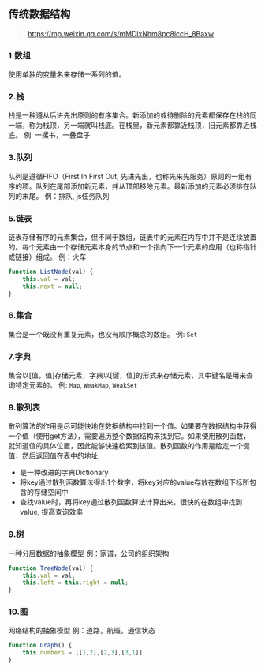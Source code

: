 ## 传统数据结构
> https://mp.weixin.qq.com/s/mMDlxNhm8pc8lccH_8Baxw
### 1.数组
使用单独的变量名来存储一系列的值。
### 2.栈
栈是一种遵从后进先出原则的有序集合。新添加的或待删除的元素都保存在栈的同一端，称为栈顶，另一端就叫栈底。在栈里，新元素都靠近栈顶，旧元素都靠近栈底。
例: 一摞书，一叠盘子
### 3.队列
队列是遵循FIFO（First In First Out, 先进先出，也称先来先服务）原则的一组有序的项。队列在尾部添加新元素，并从顶部移除元素。最新添加的元素必须排在队列的末尾。
例：排队, js任务队列
### 5.链表
链表存储有序的元素集合，但不同于数组，链表中的元素在内存中并不是连续放置的。每个元素由一个存储元素本身的节点和一个指向下一个元素的应用（也称指针或链接）组成。
例：火车
```js
function ListNode(val) {
    this.val = val;
    this.next = null;
}
```
### 6.集合
集合是一个既没有重复元素，也没有顺序概念的数组。
例: `Set`
### 7.字典
集合以[值，值]存储元素，字典以[键，值]的形式来存储元素，其中键名是用来查询特定元素的。
例: `Map`, `WeakMap`, `WeakSet`
### 8.散列表
散列算法的作用是尽可能快地在数据结构中找到一个值。如果要在数据结构中获得一个值（使用get方法），需要遍历整个数据结构来找到它。如果使用散列函数，就知道值的具体位置，因此能够快速检索到该值。散列函数的作用是给定一个键值，然后返回值在表中的地址
* 是一种改进的字典Dictionary
* 将key通过散列函数算法得出1个数字，将key对应的value存放在数组下标所包含的存储空间中
* 查找value时，再将key通过散列函数算法计算出来，很快的在数组中找到value, 提高查询效率
### 9.树
一种分层数据的抽象模型
例：家谱，公司的组织架构
```js
function TreeNode(val) {
    this.val = val;
    this.left = this.right = null;
}
```
### 10.图
网络结构的抽象模型
例：道路，航班，通信状态
```js
function Graph() {
    this.numbers = [[1,2],[2,3],[3,1]]
}
```